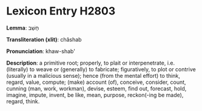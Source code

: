 # Lexicon Entry H2803

**Lemma**: חָשַׁב

**Transliteration (xlit)**: châshab

**Pronunciation**: khaw-shab'

**Description**:
a primitive root; properly, to plait or interpenetrate, i.e. (literally) to weave or (generally) to fabricate; figuratively, to plot or contrive (usually in a malicious sense); hence (from the mental effort) to think, regard, value, compute; (make) account (of), conceive, consider, count, cunning (man, work, workman), devise, esteem, find out, forecast, hold, imagine, impute, invent, be like, mean, purpose, reckon(-ing be made), regard, think.
